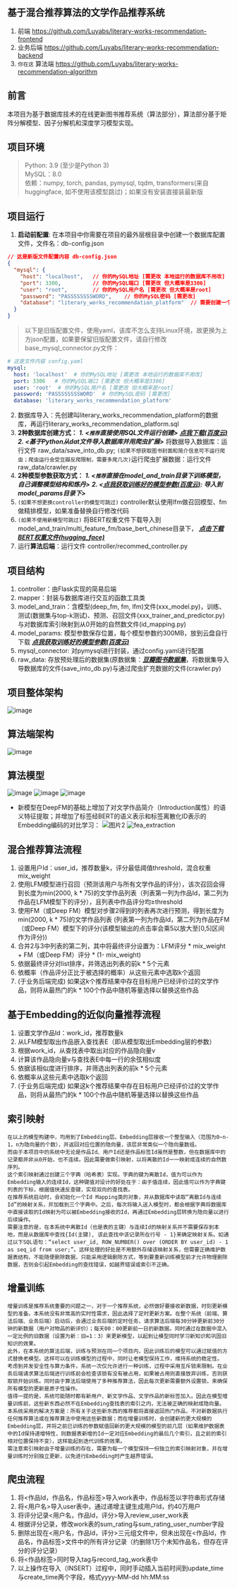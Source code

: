 ## 基于混合推荐算法的文学作品推荐系统
1. 前端 https://github.com/Luyabs/literary-works-recommendation-frontend
2. 业务后端 https://github.com/Luyabs/literary-works-recommendation-backend
3. `你在这` 算法端 https://github.com/Luyabs/literary-works-recommendation-algorithm

## 前言
本项目为基于数据库技术的在线更新图书推荐系统（算法部分），算法部分基于矩阵分解模型、因子分解机和深度学习模型实现。

## 项目环境
> Python: 3.9  (至少是Python 3)    
> MySQL：8.0  
> 依赖：numpy, torch, pandas, pymysql, tqdm, transformers(来自huggingface, 如不使用该模型跳过)；如果没有安装直接装最新版

## 项目运行
1. **启动前配置**: 在本项目中你需要在项目的最外层根目录中创建一个数据库配置文件，文件名：db-config.json
```json
// 这是新版文件配置内容 db-config.json
{
  "mysql": {
    "host": "localhost",   // 你的MySQL地址 [需更改 本地运行的数据库不用改]
    "port": 3306,          // 你的MySQL端口 [需更改 但大概率是3306]
    "user": "root",        // 你的MySQL用户名 [需更改 但大概率是root]
    "password": "PASSSSSSSSWORD",    // 你的MySQL密码 [需更改]
    "database": "literary_works_recommendation_platform"  // 需要创建一个同名database!
  }
}
```
> 以下是旧版配置文件，使用yaml，该库不怎么支持Linux环境，故更换为上方json配置，如果要保留旧版配置文件，请自行修改base_mysql_connector.py文件：
```yaml
# 这是文件内容 config.yaml
mysql:
  host: 'localhost'  # 你的MySQL地址 [需更改 本地运行的数据库不用改]
  port: 3306   # 你的MySQL端口 [需更改 但大概率是3306]
  user: 'root'  # 你的MySQL用户名 [需更改 但大概率是root]
  password: 'PASSSSSSSSWORD'  # 你的MySQL密码 [需更改]
  database: 'literary_works_recommendation_platform'
```
2. 数据库导入：先创建叫literary_works_recommendation_platform的数据库，再运行literary_works_recommendation_platform.sql
3. **2种数据库创建方式：** ***1. <`推荐`直接使用SQL文件运行创建>*** ***[点我下载(百度云)](https://pan.baidu.com/s/1jqdbz_LgSQe8Da-3Yu34yg?pwd=6666)***  ***2. <基于Python从dat文件导入数据库并用爬虫扩展>*** 将数据导入数据库：运行文件 raw_data/save_into_db.py; `(如果不想获取图书封面和简介信息可不运行爬虫；爬虫运行会受豆瓣反爬限制，需要多爬几次)`运行爬虫扩展数据：运行文件 raw_data/crawler.py
4. **2种模型参数获取方式：** ***1. <`推荐`直接在model_and_train目录下训练模型，自己调整模型结构和炼丹>*** ***2. <[点我获取训练好的模型参数(百度云)](https://pan.baidu.com/s/1jqdbz_LgSQe8Da-3Yu34yg?pwd=6666): 导入到model_params目录下>*** 
5. `(如果不想更换controller的模型可跳过)` controller默认使用lfm做召回模型、fm做精排模型，如果准备替换自行修改代码
6. `(如果不使用新模型可跳过)` 将BERT权重文件下载导入到model_and_train/multi_feature_fm/base_bert_chinese目录下， ***[点击下载BERT权重文件(hugging_face)](https://huggingface.co/google-bert/bert-base-chinese/blob/main/pytorch_model.bin)***
7. 运行**算法后端**：运行文件 controller/recommed_controller.py

## 项目结构
1. controller：由Flask实现的简易后端  
2. mapper：封装与数据库进行交互的函数工具类  
3. model_and_train：含模型(deep_fm, fm, lfm)文件(xxx_model.py)，训练、测试(数据集与top-k测试)、预测、召回文件(xxx_trainer_and_predictor.py)与对数据库索引映射到从0开始的自然数文件(id_mapping.py)
4. model_params: 模型参数保存位置，每个模型参数约300MB，放到云盘自行下载 ***[点我获取训练好的模型参数(百度云)](https://pan.baidu.com/s/1jqdbz_LgSQe8Da-3Yu34yg?pwd=6666)***
5. mysql_connector: 对pymysql进行封装，通过config.yaml进行配置
6. raw_data: 存放预处理后的数据集(原数据集：***[豆瓣图书数据集](https://aistudio.baidu.com/datasetdetail/7492)***，将数据集导入导数据库的文件(save_into_db.py)与通过爬虫扩充数据的文件(crawler.py)

## 项目整体架构
![image](https://github.com/Luyabs/literary-works-recommendation-backend/assets/74538732/a3344555-7c3e-498e-a794-06a25da84354)

## 算法端架构
![image](https://github.com/Luyabs/literary-works-recommendation-algorithm/assets/74538732/262ddcde-ca79-4042-9d7d-de8bdd7fc8f1)

## 算法模型
![image](https://github.com/Luyabs/literary-works-recommendation-algorithm/assets/74538732/fc0ead24-dec2-4b6b-84a9-d162a572da39)
![image](https://github.com/Luyabs/literary-works-recommendation-algorithm/assets/74538732/eeaa8d8f-0ba1-4514-b1d0-9030d9404777)
![image](https://github.com/Luyabs/literary-works-recommendation-algorithm/assets/74538732/67a85b5f-bb25-44f4-b43e-697ad59ff24d)
- 新模型在DeepFM的基础上增加了对文学作品简介（Introduction属性）的语义特征提取；并增加了标签经BERT的语义表示和标签离散化ID表示的Embedding编码的对比学习：
![图片2](https://github.com/user-attachments/assets/874942be-209a-43ec-b82b-649f4933962b)
![fea_extraction](https://github.com/user-attachments/assets/e6ecd1ee-6ae0-46d5-afa5-2706a0ab3e1a)


## 混合推荐算法流程
1.	设置用户Id：user_id，推荐数量k，评分最低阈值threshold，混合权重mix_weight
2.	使用LFM模型进行召回（预测该用户与所有文学作品的评分），该次召回会得到长度为min(2000, k * 75)的文学作品列表（列表第一列为作品Id，第二列为作品在LFM模型下的评分），且列表中作品评分均≥threshold
3.	使用FM（或Deep FM）模型对步骤2得到的列表再次进行预测，得到长度为min(2000, k * 75)的文学作品列表 (列表第一列为作品Id，第二列为作品在FM（或Deep FM）模型下的评分(该模型输出的点击率会乘5以放大至[0,5]区间作为评分))
4.	合并2与3中列表的第二列，其中将最终评分设置为：LFM评分 * mix_weight + FM（或Deep FM）评分 * (1- mix_weight)
5.	依据最终评分对list排序，并筛选出列表的前k * 5个元素
6.	依概率（作品评分正比于被选择的概率）从这些元素中选取k个返回
7.	(于业务后端完成) 如果这k个推荐结果中存在目标用户已经评价过的文学作品，则将从最热门的k * 100个作品中随机等量选择以替换这些作品

## 基于Embedding的近似向量推荐流程
1.	设置文学作品Id：work_id，推荐数量k
2.	从LFM模型取出作品嵌入查找表E（即从模型取出Embedding层的参数）
3.	根据work_id，从查找表中取出对应的作品隐向量v
4.	计算该作品隐向量v与查找表E中每一行的余弦相似度
5.	依据该相似度进行排序，并筛选出列表的前k * 5个元素
6.	依概率从这些元素中选取k个返回
7.	(于业务后端完成) 如果这k个推荐结果中存在目标用户已经评价过的文学作品，则将从最热门的k * 100个作品中随机等量选择以替换这些作品

## 索引映射
```text
在以上的模型构建中，均用到了Embedding层。Embedding层接收一个整型输入（范围为0~n-1，n为隐向量的个数），并返回对应位置的隐向量，该层非常类似一个隐向量数组。  
而由于本项目中的系统中无论是作品Id、用户Id还是作品标签Id虽然是整数，但在数据库中的记录都并非从0开始，也不连续。因此需要做索引映射，以将离散的Id一一映射成连续的自然数序列。  
这个索引映射通过创建三个字典（哈希表）实现。字典的键为离散Id，值为可以作为Embedding输入的连续Id，这种键值对设计的好处在于：由于值连续，因此值可以作为字典键列表的下标，根据值快速反查键，实现双向的查找表。  
在推荐系统启动时，会初始化一个Id Mapping类的对象，并从数据库中读取“离散Id与连续Id”的映射关系，并加载到三个字典中。之后，每次将输入送入模型时，都会根据字典将数据库中直接读取的Id映射为可以被Embedding接收的Id，再通过Embedding层转换为隐向量以进行后续操作。  
需要注意的是，在本系统中离散Id（也是表的主键）与连续Id的映射关系并不需要保存到本地，而是从数据库中查找{Id(主键), 该此查找中该记录所在行号 - 1}来确定映射关系。如通过以下SQL语句：“select user_id, ROW_NUMBER() over (ORDER BY user_id) - 1 as seq_id from user;”。这样处理的好处是不用额外存储该映射关系，但需要正确维护数据表结构，不能随便删除数据，只能采用逻辑删除方式，等到要重新训练模型前才允许物理删除数据，否则会引起Embedding的查找错误，如越界错误或索引不正确。
```

## 增量训练
```text
增量训练是推荐系统重要的问题之一，对于一个推荐系统，必然做好要接收新数据，时刻更新模型的准备。本系统没有非常高的实时性需求，因此选择了定时更新方案。在整个系统（前端、算法后端、业务后端）启动后，会通过业务后端的定时任务，请求算法后端每30分钟更新前30分钟的新数据（用户对物品的新评价）；每天00：00更新前一日的新数据。同时通过在数据中混入一定比例的旧数据（设置为新：旧=1：3）来更新模型，以起到让模型同时学习新知识和巩固旧知识的效果。  
此外，在本系统的算法后端，训练与预测在同一个项目内，因此训练后的模型可以通过赋值的方式替换老模型。这样可以在训练模型的过程中，同时让老模型保持工作，维持系统的稳定性。  
考虑到并发安全性与算力条件，系统一次仅允许进行一种训练，过程中采用互斥锁来限制。在业务后端请求算法后端进行训练前会检查该锁有没有被占用，如果被占用则直接放弃训练，否则获取锁开始训练。同时由于算法后端使用了多种推荐算法，因此每次更新需要额外设置锁，来确保所有模型的更新是原子性操作。   
值得一提的是，系统可能随时都有新用户、新文学作品、文学作品的新标签加入。因此在模型增量训练前，这些新东西必然不在Embedding查找表的索引之内，无法被正确的映射成隐向量。本系统采用的解决方案是：所有关于这些新东西的推荐都将直接返回热门作品，不对新数据执行任何推荐算法或在推荐算法中使用这些新数据；而在增量训练时，会创建新的更大规模的Embedding层，并将之前已训练的参数赋值回新的更大规模的模型的前几层（如果维护数据表中的Id保持递增特性，则数据表新增的Id一定对应Embedding的最后几个索引，且之前的索引相对位置保持不变），这样能起到迭代训练的效果。   
需注意索引映射由于增量训练的存在，需要为每一个模型保持一份独立的索引映射对象，并在增量训练时分别独立更新，以免进行Embedding时产生越界错误。
```

## 爬虫流程
1. 将<作品Id，作品名，作品标签>导入work表中，作品标签以字符串形式存储
2. 将<用户名>导入user表中，通过递增主键生成用户Id，约40万用户
3. 将评分记录<用户名，作品Id，评分>导入review_user_work表
4. 根据评分记录，修改work表的sum_rating与sum_rating_user_number字段
5. 删除出现在<用户名，作品Id，评分>三元组文件中，但未出现在<作品Id，作品名，作品标签>文件中的所有评分记录（约删除1万个未知作品名，但存在评分的评分记录）
6. 将<作品标签>同时导入tag与record_tag_work表中
7. 以上操作在导入（INSERT）过程中，同时手动插入当前时间到update_time与create_time两个字段，格式yyyy-MM-dd hh:MM:ss

